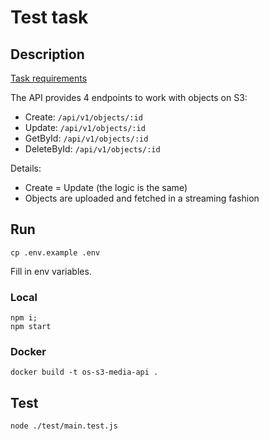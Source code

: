 # Test task

## Description

[Task requirements](./task.md)

The API provides 4 endpoints to work with objects on S3:

- Create: `/api/v1/objects/:id`
- Update: `/api/v1/objects/:id`
- GetById: `/api/v1/objects/:id`
- DeleteById: `/api/v1/objects/:id`

Details:

- Create = Update (the logic is the same)
- Objects are uploaded and fetched in a streaming fashion

## Run

```
cp .env.example .env
```

Fill in env variables.

### Local

```
npm i;
npm start
```

### Docker

```
docker build -t os-s3-media-api .
```

## Test

```
node ./test/main.test.js
```
